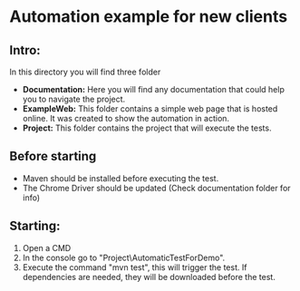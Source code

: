 # Automation example for new clients

Intro:
---
In this directory you will find three folder
 - **Documentation:** Here you will find any documentation that could help you to navigate the project.
 - **ExampleWeb:** This folder contains a simple web page that is hosted online. It was created to show the automation in action.
 - **Project:** This folder contains the project that will execute the tests.

Before starting 
---
- Maven should be installed before executing the test.
- The Chrome Driver should be updated (Check documentation folder for info)

Starting:
---
1) Open a CMD 
2) In the console go to "Project\AutomaticTestForDemo".
3) Execute the command "mvn test", this will trigger the test. If dependencies are needed, they will be downloaded before the test.
